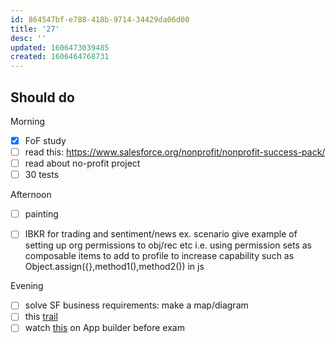```yaml
---
id: 864547bf-e788-418b-9714-34429da06d00
title: '27'
desc: ''
updated: 1606473039485
created: 1606464768731
---
```


## Should do

Morning
- [x] FoF study
- [ ] read this: https://www.salesforce.org/nonprofit/nonprofit-success-pack/
- [ ] read about no-profit project
- [ ] 30 tests

Afternoon
- [ ] painting
- [ ] IBKR for trading and sentiment/news
    ex. scenario give example of setting up org permissions to obj/rec etc i.e. using permission sets as composable items to add to profile to increase capability such as Object.assign({},method1(),method2()) in js


Evening
- [ ] solve SF business requirements: make a map/diagram
- [ ] this [trail](https://trailhead.salesforce.com/content/learn/modules/isv_plan/isv_plan_app_type)
- [ ] watch [this](https://www.youtube.com/watch?v=yYbrkaW4CgM) on App builder before exam